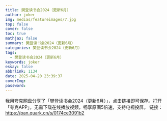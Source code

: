 ```yaml
---
title: 樊登读书会2024（更新6月）
author: joker
img: medias/featureimages/7.jpg
top: false
cover: false
toc: true
mathjax: false
summary: 樊登读书会2024（更新6月）
categories: 樊登读书会2024（更新6月）
tags:
  - 樊登读书会2024（更新6月）
keywords: joker
essay: false
abbrlink: 1134
date: 2025-04-20 23:39:37
coverImg:
password:
---
```


我用夸克网盘分享了「樊登读书会2024（更新6月）」，点击链接即可保存。打开「夸克APP」，无需下载在线播放视频，畅享原画5倍速，支持电视投屏。
链接：https://pan.quark.cn/s/0174ce3091b2
